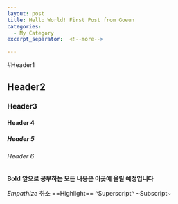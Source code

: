 ```yaml
---
layout: post
title: Hello World! First Post from Goeun
categories:
  - My Category
excerpt_separator:  <!--more-->

---
```


#Header1

## Header2

### Header3

#### Header 4

##### Header 5

###### Header 6

**Bold**
**앞으로 공부하는 모든 내용은 이곳에 올릴 예정입니다**

*Empathize*
~~취소~~
==Highlight==
^Superscript^
~Subscript~
